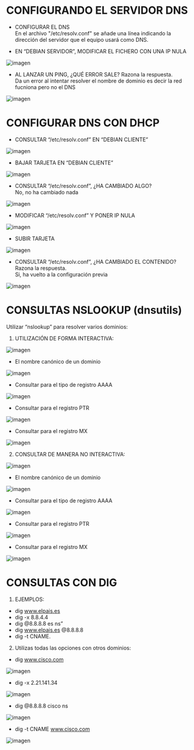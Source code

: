 # CONFIGURANDO EL SERVIDOR DNS 
  - CONFIGURAR EL DNS  
  En el archivo "/etc/resolv.conf" se añade una línea indicando la dirección del servidor que el equipo usará como DNS.  

  - EN “DEBIAN SERVIDOR”, MODIFICAR EL FICHERO CON UNA IP NULA

![imagen](https://github.com/user-attachments/assets/4228ade4-169b-40e9-bf80-a6fe173ecd05)  

  - AL LANZAR UN PING, ¿QUÉ ERROR SALE? Razona la respuesta.  
    Da un error al intentar resolver el nombre de dominio es decir la red fucniona pero no el DNS   

![imagen](https://github.com/user-attachments/assets/4036a553-a3ba-4501-b17f-474edd3e776a)


# CONFIGURAR DNS CON DHCP
  - CONSULTAR “/etc/resolv.conf” EN “DEBIAN CLIENTE”    

![imagen](https://github.com/user-attachments/assets/2289f31b-dc09-4e43-b7f4-b76c8ddb3dd3)

  - BAJAR TARJETA EN “DEBIAN CLIENTE”  

![imagen](https://github.com/user-attachments/assets/33ece6c1-b228-4c53-a09f-1966ce38e9d6)

  - CONSULTAR “/etc/resolv.conf”, ¿HA CAMBIADO ALGO?   
    No, no ha cambiado nada  

![imagen](https://github.com/user-attachments/assets/2289f31b-dc09-4e43-b7f4-b76c8ddb3dd3)

  - MODIFICAR “/etc/resolv.conf” Y PONER IP NULA  

![imagen](https://github.com/user-attachments/assets/56231eeb-f0e1-4dcf-983c-4d588e8fb50c)

  - SUBIR TARJETA  

![imagen](https://github.com/user-attachments/assets/6d3df0b3-b64f-41fb-9456-7d3f070fddf9)

  - CONSULTAR “/etc/resolv.conf”, ¿HA CAMBIADO EL CONTENIDO? Razona la respuesta.  
    Si, ha vuelto a la configuración previa   

![imagen](https://github.com/user-attachments/assets/f208bb44-210d-4f87-b477-dd43db1124dd)

# CONSULTAS NSLOOKUP (dnsutils)
Utilizar “nslookup” para resolver varios dominios:  
1. UTILIZACIÓN DE FORMA INTERACTIVA:  

![imagen](https://github.com/user-attachments/assets/394eb05c-7711-4e50-8fe0-73b745d54094)

  - El nombre canónico de un dominio  

![imagen](https://github.com/user-attachments/assets/a4795e2f-a4e3-46c5-bb87-023cc01b8382)

  - Consultar para el tipo de registro AAAA  

![imagen](https://github.com/user-attachments/assets/651ef880-9d94-427f-9cd7-91861505ad2d)

  - Consultar para el registro PTR  

![imagen](https://github.com/user-attachments/assets/91762fb2-f0f2-44b7-b65f-9e0db5db259f)

  - Consultar para el registro MX  

![imagen](https://github.com/user-attachments/assets/b6d64345-54af-4cbb-9c7a-4683f1d6c1dd)

2. CONSULTAR DE MANERA NO INTERACTIVA:  

![imagen](https://github.com/user-attachments/assets/8f5f793e-6bc7-42c9-9224-1b4d56b49822)

  - El nombre canónico de un dominio  

![imagen](https://github.com/user-attachments/assets/df656116-b8b9-47c9-a460-bd58eeaace24)

  - Consultar para el tipo de registro AAAA   

![imagen](https://github.com/user-attachments/assets/c8df19a3-695a-47cc-9b59-ab1b04bdc28e)

  - Consultar para el registro PTR  

![imagen](https://github.com/user-attachments/assets/27ab378b-16c3-4b0b-a95c-cd4ba20fb679)

  - Consultar para el registro MX  

![imagen](https://github.com/user-attachments/assets/b4528ee7-5c93-439a-83a6-31d6fff118c1)


# CONSULTAS CON DIG
1. EJEMPLOS:
  - dig www.elpais.es
  - dig -x 8.8.4.4
  - dig @8.8.8.8 es ns” 
  - dig www.elpais.es @8.8.8.8
  - dig  -t CNAME.

2. Utilizas todas las opciones con otros dominios:
  - dig www.cisco.com  

![imagen](https://github.com/user-attachments/assets/904ca9de-d0ed-47ba-9f02-0524363645a0)  

  - dig -x 2.21.141.34  

![imagen](https://github.com/user-attachments/assets/192076fc-d6db-4568-841a-b210213ba86f)   

  - dig @8.8.8.8 cisco ns  

![imagen](https://github.com/user-attachments/assets/a0760ca5-0920-4f4a-8839-5d90e97688b0)  

  - dig -t CNAME www.cisco.com  

![imagen](https://github.com/user-attachments/assets/f711c96d-592b-48ed-a384-4832c995aac0)
